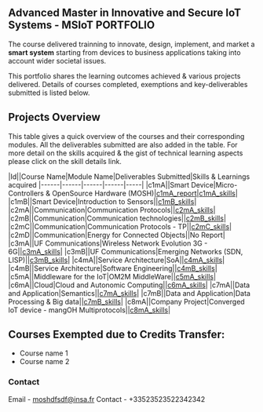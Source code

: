 ## Advanced Master in Innovative and Secure IoT Systems - MSIoT PORTFOLIO

The course delivered trainning to innovate, design, implement, and market a **smart system** starting from devices to business applications taking into account wider societal issues.

This portfolio shares the learning outcomes achieved & various projects delivered. Details of courses completed, exemptions and key-deliverables submitted is listed below.

## Projects Overview

This table gives a quick overview of the courses and their corresponding modules. All the deliverables submitted are also added in the table. For more detail on the skills acquired & the gist of technical learning aspects please click on the skill details link.

|Id||Course Name|Module Name|Deliverables Submitted|Skills & Learnings acquired
|------|------|------|------|-----|
|c1mA||Smart Device|Micro-Controllers & OpenSource Hardware (MOSH)|[c1mA_report](./report.pdf)|[c1mA_skills](./course1a.md)|
|c1mB||Smart Device|Introduction to Sensors||[c1mB_skills](./course1b.md)|
|c2mA||Communication|Communication Protocols||[c2mA_skills](./course2a.md)|
|c2mB||Communication|Communication technologies||[c2mB_skills](./course2b.md)|
|c2mC||Communication|Communication Protocols - TP||[c2mC_skills](./course2c.md)|
|c2mD||Communication|Energy for Connected Objects||No Report|
|c3mA||UF Communications|Wireless Network Evolution 3G - 6G||[c3mA_skills](./course3a.md)|
|c3mB||UF Communications|Emerging Networks (SDN, LISP)||[c3mB_skills](./course3b.md)|
|c4mA||Service Architecture|SoA||[c4mA_skills](./course4a.md)|
|c4mB||Service Architecture|Software Engineering||[c4mB_skills](./course4b.md)|
|c5mA||Middleware for the IoT|OM2M MiddleWare||[c5mA_skills](./course5a.md)|
|c6mA||Cloud|Cloud and Autonomic Computing||[c6mA_skills](./course6a.md)|
|c7mA||Data and Application|Semantics||[c7mA_skills](./course7a.md)|
|c7mB||Data and Application|Data Processing & Big data||[c7mB_skills](./course7b.md)|
|c8mA||Company Project|Converged IoT device - mangOH Multiprotocols||[c8mA_skills](./course8a.md)|

## Courses Exempted due to Credits Transfer: 

- Course name 1 
- Course name 2 


### Contact

Email - moshdfsdf@insa.fr
Contact - +33523523522342342
